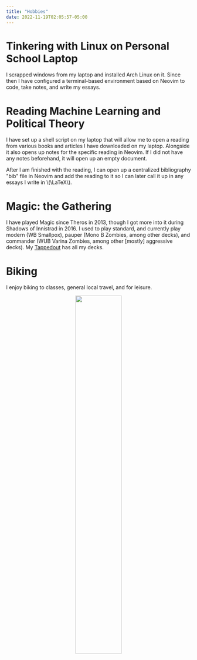 ```yaml
---
title: "Hobbies"
date: 2022-11-19T02:05:57-05:00
---
```


# Tinkering with Linux on Personal School Laptop

I scrapped windows from my laptop and installed Arch Linux on it.
Since then I have configured a terminal-based environment based on Neovim to code, take notes, and write my essays.

# Reading Machine Learning and Political Theory

I have set up a shell script on my laptop that will allow me to open a reading from various books and articles I have downloaded on my laptop.
Alongside it also opens up notes for the specific reading in Neovim.
If I did not have any notes beforehand, it will open up an empty document.

After I am finished with the reading, I can open up a centralized bibliography "bib" file in Neovim and add the reading to it so I can later call it up in any essays I write in \\(\\LaTeX\\).

# Magic: the Gathering

I have played Magic since Theros in 2013, though I got more into it during Shadows of Innistrad in 2016.
I used to play standard, and currently play modern (WB Smallpox), pauper (Mono B Zombies, among other decks), and commander (WUB Varina Zombies, among other [mostly] aggressive decks).
My [Tappedout](https://tappedout.net/users/MutaliskLord4) has all my decks.

# Biking

I enjoy biking to classes, general local travel, and for leisure.

<center>
    <img src="../images/bike.jpg" width="50%">
</center>
